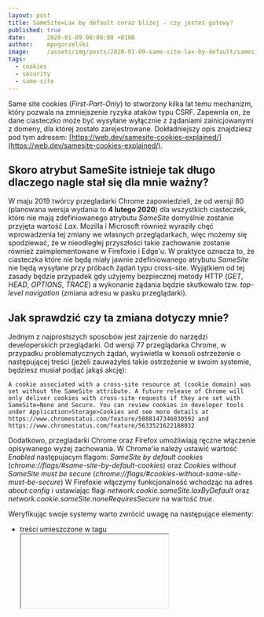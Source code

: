 ```yaml
---
layout: post
title: SameSite=Lax by default coraz bliżej - czy jesteś gotowy?
published: true
date:      2020-01-09 08:00:00 +0100
author:    mpogorzelski
image:     /assets/img/posts/2020-01-09-same-site-lax-by-default/samesite.jpg
tags:
  - cookies
  - security
  - same-site
---
```


Same site cookies (*First-Part-Only*) to stworzony kilka lat temu mechanizm, który pozwala na zmniejszenie ryzyka ataków typu CSRF.
Zapewnia on, że dane ciasteczko może być wysyłane wyłącznie z żądaniami zainicjowanymi z domeny, dla której zostało zarejestrowane. 
Dokładniejszy opis znajdziesz pod tym adresem: <span class='no-breaking-word'>[https://web.dev/samesite-cookies-explained/](https://web.dev/samesite-cookies-explained/)</span>.

## Skoro atrybut SameSite istnieje tak długo dlaczego nagle stał się dla mnie ważny?

W maju 2019 twórcy przegladarki Chrome zapowiedzieli, że od wersji 80 (planowana wersja wydania to **4 lutego 2020**) dla wszystkich ciasteczek, które nie mają zdefiniowanego atrybutu *SameSite* domyślnie zostanie przyjęta wartość *Lax*. Mozilla i Microsoft również wyraziły chęć wprowadzenia tej zmiany we własnych przeglądarkach, więc możemy się spodziewać, że w nieodległej przyszłości takie zachowanie zostanie również zaimplementowane w Firefoxie i Edge'u.
W praktyce oznacza to, że ciasteczka które nie będą miały jawnie zdefiniowanego atrybutu *SameSite* nie będą wysyłane przy próbach żądań typu cross-site. Wyjątkiem od tej zasady będzie przypadek gdy użyjemy bezpiecznej metody HTTP (*GET*, *HEAD*, *OPTIONS*, *TRACE*) a wykonanie żądania będzie skutkowało tzw. *top-level navigation* (zmiana adresu w pasku przeglądarki). 

## Jak sprawdzić czy ta zmiana dotyczy mnie?
Jednym z najprostszych sposobów jest zajrzenie do narzędzi developerskich przeglądarki. Od wersji 77 przeglądarka Chrome, w przypadku problematycznych żądań, wyświetla w konsoli ostrzeżenie o następującej treści (jeżeli zauważyłeś takie ostrzeżenie w swoim systemie, będziesz musiał podjąć jakąś akcję):

`A cookie associated with a cross-site resource at (cookie domain) was set without the SameSite attribute. A future release of Chrome will only deliver cookies with cross-site requests if they are set with SameSite=None and Secure. You can review cookies in developer tools under Application>Storage>Cookies and see more details at https://www.chromestatus.com/feature/5088147346030592 and https://www.chromestatus.com/feature/5633521622188032`

Dodatkowo, przegladarki Chrome oraz Firefox umożliwiają ręczne włączenie opisywanego wyżej zachowania. 
W Chrome'ie należy ustawić wartość *Enabled* następujacym flagom: *SameSite by default cookies* (*chrome://flags/#same-site-by-default-cookies*) oraz *Cookies without SameSite must be secure* (*chrome://flags/#cookies-without-same-site-must-be-secure*)
W Firefoxie włączymy funkcjonalność wchodząc na adres *about:config* i ustawiając flagi *network.cookie.sameSite.laxByDefault* oraz *network.cookie.sameSite.noneRequiresSecure* na wartość *true*.

Weryfikując swoje systemy warto zwrócić uwagę na następujące elementy:
- treści umieszczone w tagu *<iframe>* (w taki sposób czesto zapewniana jest integracja z systemami zapewniajacymi mapy, video, kontrolki do płatności, kalendarze itp),
- zewnętrzne zasoby używane w naszym systemie (np: obrazki, zewnętrzne skrypty czy arkusze styli),
- wszelkie wejścia do twojego systemu (np: przekierowania z innych stron, publiczne usługi, formularze, które mogą być wysyłane z innych systemów),
- skoki do innych systemów (np: formularze płatności),
- wszelkie elementy wykorzystujące *SSO* (*single sign-on*).

## Jak się przygotować?

Niestety nie istnieje jeden prosty sposób, który rozwiąże wszystkie problemy. Jednak twórcy implementacji atrybutu *SameSite* przewidzieli ewentualne problemy
w istniejących systemach i dodali możliwość ustawienia mu wartości *None*. Takie ciasteczko będzie działało niemalże identycznie jak te przed opisywanymi zmianami -
jedyną różnicą jest konieczność zastosowania atrybutu *Secure* (w przeciwnym razie ciasteczko bedzie zawsze ignorowana przy żadaniach typu cross-site). Należy jednak pamiętać, 
że domyślne ustawienie *SameSite=Lax* zostało wprowadzone ze względów bezpieczeństwa i ustawiajac wartość atrybutu na *None* narażamy się na potencjalne ataki, więc tam
gdzie jest to możliwe powinniśmy unikać tego rozwiązania. Dodatkowo, wartość ta nie jest prawidłowo obsługiwana przez część przegladarek co może być problemem w niektórych systemach.
O części usecase'ów oraz rozwiązań możesz poczytać tutaj: [https://web.dev/samesite-cookie-recipes/](https://web.dev/samesite-cookie-recipes/).

## Przydatne linki

- [https://blog.chromium.org/2019/05/improving-privacy-and-security-on-web.html](https://blog.chromium.org/2019/05/improving-privacy-and-security-on-web.html)
- [https://blog.chromium.org/2019/10/developers-get-ready-for-new.html](https://blog.chromium.org/2019/10/developers-get-ready-for-new.html)
- [https://www.chromium.org/updates/same-site](https://www.chromium.org/updates/same-site)
- [https://web.dev/samesite-cookies-explained/](https://web.dev/samesite-cookies-explained/)
- [https://web.dev/samesite-cookie-recipes/](https://web.dev/samesite-cookie-recipes/)
- [https://tools.ietf.org/html/draft-west-first-party-cookies-07](https://tools.ietf.org/html/draft-west-first-party-cookies-07)
- [https://www.chromestatus.com/feature/5088147346030592](https://www.chromestatus.com/feature/5088147346030592)
- [https://www.chromestatus.com/feature/5633521622188032](https://www.chromestatus.com/feature/5633521622188032)
